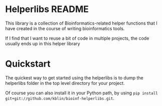 Helperlibs README
=================

This library is a collection of Bioinformatics-related helper functions
that I have created in the course of writing bioinformatics tools.

If I find that I want to reuse a bit of code in multiple projects, the code
usually ends up in this helper library


Quickstart
==========

The quickest way to get started using the helperlibs is to dump the helperlibs
folder in the top level directory for your project.

Of course you can also install it in your Python path, by using
`pip install git+git://github.com/kblin/bioinf-helperlibs.git`.
